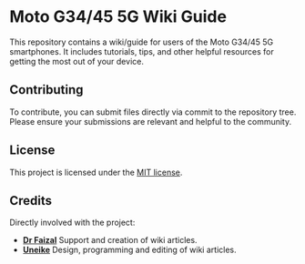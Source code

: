 # Moto G34/45 5G Wiki Guide

This repository contains a wiki/guide for users of the Moto G34/45 5G smartphones. It includes tutorials, tips, and other helpful resources for getting the most out of your device.

## Contributing

To contribute, you can submit files directly via commit to the repository tree. Please ensure your submissions are relevant and helpful to the community.

## License

This project is licensed under the [MIT license](https://github.com/motog34/motog34.github.io/tree/main?tab=MIT-1-ov-file).

## Credits

Directly involved with the project:
- **[Dr Faizal](https://github.com/docfaizal)** Support and creation of wiki articles.
- **[Uneike](https://github.com/Uneike)** Design, programming and editing of wiki articles.
